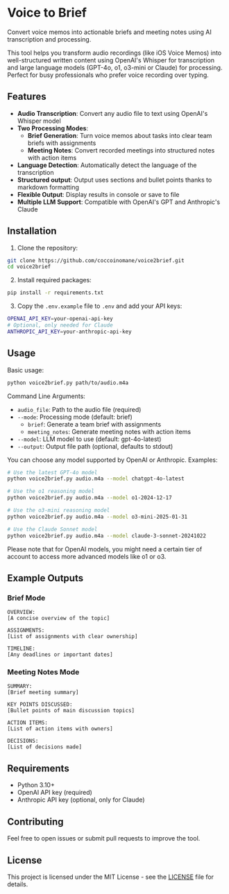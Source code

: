 # Voice to Brief

Convert voice memos into actionable briefs and meeting notes using AI transcription and processing.

This tool helps you transform audio recordings (like iOS Voice Memos) into well-structured written content using OpenAI's Whisper for transcription and large language models (GPT-4o, o1, o3-mini or Claude) for processing. Perfect for busy professionals who prefer voice recording over typing.

## Features

- **Audio Transcription**: Convert any audio file to text using OpenAI's Whisper model
- **Two Processing Modes**:
  - **Brief Generation**: Turn voice memos about tasks into clear team briefs with assignments
  - **Meeting Notes**: Convert recorded meetings into structured notes with action items
- **Language Detection**: Automatically detect the language of the transcription
- **Structured output**: Output uses sections and bullet points thanks to markdown formatting
- **Flexible Output**: Display results in console or save to file
- **Multiple LLM Support**: Compatible with OpenAI's GPT and Anthropic's Claude

## Installation

1. Clone the repository:
```bash
git clone https://github.com/coccoinomane/voice2brief.git
cd voice2brief
```

2. Install required packages:
```bash
pip install -r requirements.txt
```

3. Copy the `.env.example` file to `.env` and add your API keys:
```bash
OPENAI_API_KEY=your-openai-api-key
# Optional, only needed for Claude
ANTHROPIC_API_KEY=your-anthropic-api-key
```

## Usage

Basic usage:
```bash
python voice2brief.py path/to/audio.m4a
```

Command Line Arguments:
- `audio_file`: Path to the audio file (required)
- `--mode`: Processing mode (default: brief)
  - `brief`: Generate a team brief with assignments
  - `meeting_notes`: Generate meeting notes with action items
- `--model`: LLM model to use (default: gpt-4o-latest)
- `--output`: Output file path (optional, defaults to stdout)

You can choose any model supported by OpenAI or Anthropic.  Examples:
```bash
# Use the latest GPT-4o model
python voice2brief.py audio.m4a --model chatgpt-4o-latest

# Use the o1 reasoning model
python voice2brief.py audio.m4a --model o1-2024-12-17

# Use the o3-mini reasoning model
python voice2brief.py audio.m4a --model o3-mini-2025-01-31

# Use the Claude Sonnet model
python voice2brief.py audio.m4a --model claude-3-sonnet-20241022
```

Please note that for OpenAI models, you might need a certain tier of account to access more advanced models like o1 or o3.

## Example Outputs

### Brief Mode
```
OVERVIEW:
[A concise overview of the topic]

ASSIGNMENTS:
[List of assignments with clear ownership]

TIMELINE:
[Any deadlines or important dates]
```

### Meeting Notes Mode
```
SUMMARY:
[Brief meeting summary]

KEY POINTS DISCUSSED:
[Bullet points of main discussion topics]

ACTION ITEMS:
[List of action items with owners]

DECISIONS:
[List of decisions made]
```

## Requirements

- Python 3.10+
- OpenAI API key (required)
- Anthropic API key (optional, only for Claude)

## Contributing

Feel free to open issues or submit pull requests to improve the tool.

## License

This project is licensed under the MIT License - see the [LICENSE](LICENSE) file for details.